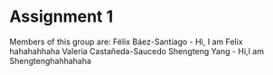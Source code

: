 # Assignment 1

Members of this group are:
Félix Báez-Santiago - Hi, I am Felix hahahahhaha
Valeria Castañeda-Saucedo
Shengteng Yang - Hi,I am Shengtenghahhahaha
